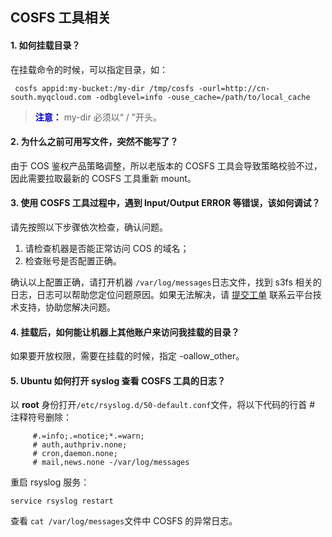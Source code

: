 ## COSFS 工具相关
#### 1. 如何挂载目录？
在挂载命令的时候，可以指定目录，如：
```
 cosfs appid:my-bucket:/my-dir /tmp/cosfs -ourl=http://cn-south.myqcloud.com -odbglevel=info -ouse_cache=/path/to/local_cache
```
>  <font color="#0000cc">**注意：** </font>
my-dir 必须以“ / ”开头。

####  2. 为什么之前可用写文件，突然不能写了？
由于 COS 鉴权产品策略调整，所以老版本的 COSFS 工具会导致策略校验不过，因此需要拉取最新的 COSFS 工具重新 mount。

#### 3. 使用 COSFS 工具过程中，遇到 Input/Output ERROR 等错误，该如何调试？
请先按照以下步骤依次检查，确认问题。
1. 请检查机器是否能正常访问 COS 的域名；
2. 检查账号是否配置正确。

确认以上配置正确，请打开机器 `/var/log/messages`日志文件，找到 s3fs 相关的日志，日志可以帮助您定位问题原因。如果无法解决，请 [提交工单](http://console.tce.fsphere.cn/workorder/category) 联系云平台技术支持，协助您解决问题。

#### 4. 挂载后，如何能让机器上其他账户来访问我挂载的目录？
如果要开放权限，需要在挂载的时候，指定 -oallow_other。

#### 5. Ubuntu 如何打开 syslog 查看 COSFS 工具的日志？
以 **root** 身份打开`/etc/rsyslog.d/50-default.conf`文件，将以下代码的行首 # 注释符号删除：
```
     #.=info;.=notice;*.=warn;
     # auth,authpriv.none;
     # cron,daemon.none;
     # mail,news.none -/var/log/messages
```
重启 rsyslog 服务： 
```
service rsyslog restart
```  
查看 `cat /var/log/messages`文件中 COSFS 的异常日志。
